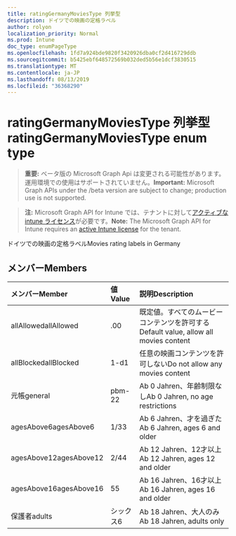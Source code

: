 ```yaml
---
title: ratingGermanyMoviesType 列挙型
description: ドイツでの映画の定格ラベル
author: rolyon
localization_priority: Normal
ms.prod: Intune
doc_type: enumPageType
ms.openlocfilehash: 1fd7a924bde9820f3420926dba0cf2d416729ddb
ms.sourcegitcommit: b5425ebf648572569b032ded5b56e1dcf3830515
ms.translationtype: MT
ms.contentlocale: ja-JP
ms.lasthandoff: 08/13/2019
ms.locfileid: "36368290"
---
```

# <a name="ratinggermanymoviestype-enum-type"></a><span data-ttu-id="72d28-103">ratingGermanyMoviesType 列挙型</span><span class="sxs-lookup"><span data-stu-id="72d28-103">ratingGermanyMoviesType enum type</span></span>

> <span data-ttu-id="72d28-104">**重要:** ベータ版の Microsoft Graph Api は変更される可能性があります。運用環境での使用はサポートされていません。</span><span class="sxs-lookup"><span data-stu-id="72d28-104">**Important:** Microsoft Graph APIs under the /beta version are subject to change; production use is not supported.</span></span>

> <span data-ttu-id="72d28-105">**注:** Microsoft Graph API for Intune では、テナントに対して[アクティブな intune ライセンス](https://go.microsoft.com/fwlink/?linkid=839381)が必要です。</span><span class="sxs-lookup"><span data-stu-id="72d28-105">**Note:** The Microsoft Graph API for Intune requires an [active Intune license](https://go.microsoft.com/fwlink/?linkid=839381) for the tenant.</span></span>

<span data-ttu-id="72d28-106">ドイツでの映画の定格ラベル</span><span class="sxs-lookup"><span data-stu-id="72d28-106">Movies rating labels in Germany</span></span>

## <a name="members"></a><span data-ttu-id="72d28-107">メンバー</span><span class="sxs-lookup"><span data-stu-id="72d28-107">Members</span></span>
|<span data-ttu-id="72d28-108">メンバー</span><span class="sxs-lookup"><span data-stu-id="72d28-108">Member</span></span>|<span data-ttu-id="72d28-109">値</span><span class="sxs-lookup"><span data-stu-id="72d28-109">Value</span></span>|<span data-ttu-id="72d28-110">説明</span><span class="sxs-lookup"><span data-stu-id="72d28-110">Description</span></span>|
|:---|:---|:---|
|<span data-ttu-id="72d28-111">allAllowed</span><span class="sxs-lookup"><span data-stu-id="72d28-111">allAllowed</span></span>|<span data-ttu-id="72d28-112">.0</span><span class="sxs-lookup"><span data-stu-id="72d28-112">0</span></span>|<span data-ttu-id="72d28-113">既定値。すべてのムービーコンテンツを許可する</span><span class="sxs-lookup"><span data-stu-id="72d28-113">Default value, allow all movies content</span></span>|
|<span data-ttu-id="72d28-114">allBlocked</span><span class="sxs-lookup"><span data-stu-id="72d28-114">allBlocked</span></span>|<span data-ttu-id="72d28-115">1-d</span><span class="sxs-lookup"><span data-stu-id="72d28-115">1</span></span>|<span data-ttu-id="72d28-116">任意の映画コンテンツを許可しない</span><span class="sxs-lookup"><span data-stu-id="72d28-116">Do not allow any movies content</span></span>|
|<span data-ttu-id="72d28-117">元帳</span><span class="sxs-lookup"><span data-stu-id="72d28-117">general</span></span>|<span data-ttu-id="72d28-118">pbm-2</span><span class="sxs-lookup"><span data-stu-id="72d28-118">2</span></span>|<span data-ttu-id="72d28-119">Ab 0 Jahren、年齢制限なし</span><span class="sxs-lookup"><span data-stu-id="72d28-119">Ab 0 Jahren, no age restrictions</span></span>|
|<span data-ttu-id="72d28-120">agesAbove6</span><span class="sxs-lookup"><span data-stu-id="72d28-120">agesAbove6</span></span>|<span data-ttu-id="72d28-121">1/3</span><span class="sxs-lookup"><span data-stu-id="72d28-121">3</span></span>|<span data-ttu-id="72d28-122">Ab 6 Jahren、才を過ぎた</span><span class="sxs-lookup"><span data-stu-id="72d28-122">Ab 6 Jahren, ages 6 and older</span></span>|
|<span data-ttu-id="72d28-123">agesAbove12</span><span class="sxs-lookup"><span data-stu-id="72d28-123">agesAbove12</span></span>|<span data-ttu-id="72d28-124">2/4</span><span class="sxs-lookup"><span data-stu-id="72d28-124">4</span></span>|<span data-ttu-id="72d28-125">Ab 12 Jahren、12才以上</span><span class="sxs-lookup"><span data-stu-id="72d28-125">Ab 12 Jahren, ages 12 and older</span></span>|
|<span data-ttu-id="72d28-126">agesAbove16</span><span class="sxs-lookup"><span data-stu-id="72d28-126">agesAbove16</span></span>|<span data-ttu-id="72d28-127">5</span><span class="sxs-lookup"><span data-stu-id="72d28-127">5</span></span>|<span data-ttu-id="72d28-128">Ab 16 Jahren、16才以上</span><span class="sxs-lookup"><span data-stu-id="72d28-128">Ab 16 Jahren, ages 16 and older</span></span>|
|<span data-ttu-id="72d28-129">保護者</span><span class="sxs-lookup"><span data-stu-id="72d28-129">adults</span></span>|<span data-ttu-id="72d28-130">シックス</span><span class="sxs-lookup"><span data-stu-id="72d28-130">6</span></span>|<span data-ttu-id="72d28-131">Ab 18 Jahren、大人のみ</span><span class="sxs-lookup"><span data-stu-id="72d28-131">Ab 18 Jahren, adults only</span></span>|



